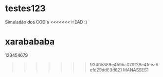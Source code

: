 ﻿# testes123
Simuladão dos COD´s
<<<<<<< HEAD
:)


xarabababa
=======

123454679
>>>>>>> 93405889e459ba076f28e41eea6cfe29dd89d621
MANASSES1
